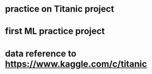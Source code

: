 # practice on Titanic project
# first ML practice project
# data reference to https://www.kaggle.com/c/titanic
